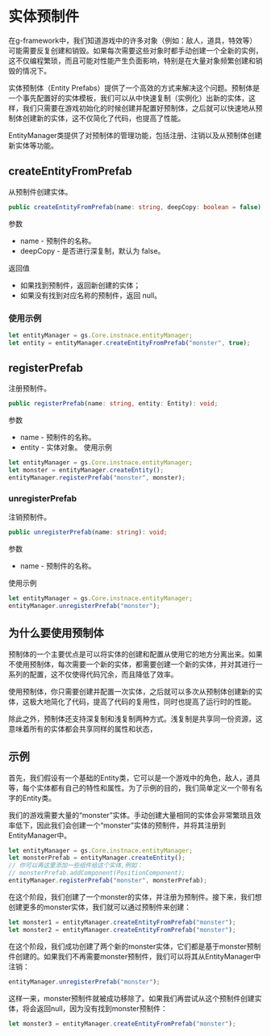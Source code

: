 # 实体预制件
在g-framework中，我们知道游戏中的许多对象（例如：敌人，道具，特效等）可能需要反复创建和销毁。如果每次需要这些对象时都手动创建一个全新的实例，这不仅编程繁琐，而且可能对性能产生负面影响，特别是在大量对象频繁创建和销毁的情况下。

实体预制体（Entity Prefabs）提供了一个高效的方式来解决这个问题。预制体是一个事先配置好的实体模板，我们可以从中快速复制（实例化）出新的实体，这样，我们只需要在游戏初始化的时候创建并配置好预制体，之后就可以快速地从预制体创建新的实体，这不仅简化了代码，也提高了性能。

EntityManager类提供了对预制体的管理功能，包括注册、注销以及从预制体创建新实体等功能。

## createEntityFromPrefab
从预制件创建实体。

```typescript
public createEntityFromPrefab(name: string, deepCopy: boolean = false): Entity | null;
```
参数
- name - 预制件的名称。
- deepCopy - 是否进行深复制，默认为 false。

返回值
- 如果找到预制件，返回新创建的实体；
- 如果没有找到对应名称的预制件，返回 null。

### 使用示例
```typescript
let entityManager = gs.Core.instnace.entityManager;
let entity = entityManager.createEntityFromPrefab("monster", true);
```

## registerPrefab
注册预制件。

```typescript
public registerPrefab(name: string, entity: Entity): void;
```

参数
- name - 预制件的名称。
- entity - 实体对象。
使用示例
```typescript
let entityManager = gs.Core.instnace.entityManager;
let monster = entityManager.createEntity();
entityManager.registerPrefab("monster", monster);
```

### unregisterPrefab
注销预制件。

```typescript
public unregisterPrefab(name: string): void;
```

参数
- name - 预制件的名称。

使用示例
```typescript
let entityManager = gs.Core.instnace.entityManager;
entityManager.unregisterPrefab("monster");
```

## 为什么要使用预制体

预制体的一个主要优点是可以将实体的创建和配置从使用它的地方分离出来。如果不使用预制体，每次需要一个新的实体，都需要创建一个新的实体，并对其进行一系列的配置，这不仅使得代码冗余，而且降低了效率。

使用预制体，你只需要创建并配置一次实体，之后就可以多次从预制体创建新的实体，这极大地简化了代码，提高了代码的复用性，同时也提高了运行时的性能。

除此之外，预制体还支持深复制和浅复制两种方式。浅复制是共享同一份资源，这意味着所有的实体都会共享同样的属性和状态，

## 示例

首先，我们假设有一个基础的Entity类，它可以是一个游戏中的角色，敌人，道具等，每个实体都有自己的特性和属性。为了示例的目的，我们简单定义一个带有名字的Entity类。

我们的游戏需要大量的“monster”实体。手动创建大量相同的实体会非常繁琐且效率低下，因此我们会创建一个“monster”实体的预制件，并将其注册到EntityManager中。

```typescript
let entityManager = gs.Core.instnace.entityManager;
let monsterPrefab = entityManager.createEntity();
// 你可以再这里添加一些组件给这个实体,例如：
// monsterPrefab.addComponent(PositionComponent);
entityManager.registerPrefab("monster", monsterPrefab);
```

在这个阶段，我们创建了一个monster的实体，并注册为预制件。接下来，我们想创建更多的monster实体，我们就可以通过预制件来创建：

```typescript
let monster1 = entityManager.createEntityFromPrefab("monster");
let monster2 = entityManager.createEntityFromPrefab("monster");
```

在这个阶段，我们成功创建了两个新的monster实体，它们都是基于monster预制件创建的。如果我们不再需要monster预制件，我们可以将其从EntityManager中注销：

```typescript
entityManager.unregisterPrefab("monster");
```

这样一来，monster预制件就被成功移除了。如果我们再尝试从这个预制件创建实体，将会返回null，因为没有找到monster预制件：

```typescript
let monster3 = entityManager.createEntityFromPrefab("monster");
```
